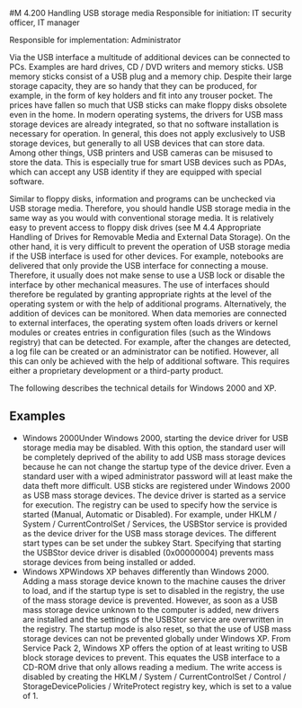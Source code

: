 #M 4.200 Handling USB storage media
Responsible for initiation: IT security officer, IT manager

Responsible for implementation: Administrator

Via the USB interface a multitude of additional devices can be connected to PCs. Examples are hard drives, CD / DVD writers and memory sticks. USB memory sticks consist of a USB plug and a memory chip. Despite their large storage capacity, they are so handy that they can be produced, for example, in the form of key holders and fit into any trouser pocket. The prices have fallen so much that USB sticks can make floppy disks obsolete even in the home. In modern operating systems, the drivers for USB mass storage devices are already integrated, so that no software installation is necessary for operation. In general, this does not apply exclusively to USB storage devices, but generally to all USB devices that can store data. Among other things, USB printers and USB cameras can be misused to store the data. This is especially true for smart USB devices such as PDAs, which can accept any USB identity if they are equipped with special software.

Similar to floppy disks, information and programs can be unchecked via USB storage media. Therefore, you should handle USB storage media in the same way as you would with conventional storage media. It is relatively easy to prevent access to floppy disk drives (see M 4.4 Appropriate Handling of Drives for Removable Media and External Data Storage). On the other hand, it is very difficult to prevent the operation of USB storage media if the USB interface is used for other devices. For example, notebooks are delivered that only provide the USB interface for connecting a mouse. Therefore, it usually does not make sense to use a USB lock or disable the interface by other mechanical measures. The use of interfaces should therefore be regulated by granting appropriate rights at the level of the operating system or with the help of additional programs. Alternatively, the addition of devices can be monitored. When data memories are connected to external interfaces, the operating system often loads drivers or kernel modules or creates entries in configuration files (such as the Windows registry) that can be detected. For example, after the changes are detected, a log file can be created or an administrator can be notified. However, all this can only be achieved with the help of additional software. This requires either a proprietary development or a third-party product.

The following describes the technical details for Windows 2000 and XP.



## Examples 
* Windows 2000Under Windows 2000, starting the device driver for USB storage media may be disabled. With this option, the standard user will be completely deprived of the ability to add USB mass storage devices because he can not change the startup type of the device driver. Even a standard user with a wiped administrator password will at least make the data theft more difficult. USB sticks are registered under Windows 2000 as USB mass storage devices. The device driver is started as a service for execution. The registry can be used to specify how the service is started (Manual, Automatic or Disabled). For example, under HKLM / System / CurrentControlSet / Services, the USBStor service is provided as the device driver for the USB mass storage devices. The different start types can be set under the subkey Start. Specifying that starting the USBStor device driver is disabled (0x00000004) prevents mass storage devices from being installed or added.
* Windows XPWindows XP behaves differently than Windows 2000. Adding a mass storage device known to the machine causes the driver to load, and if the startup type is set to disabled in the registry, the use of the mass storage device is prevented. However, as soon as a USB mass storage device unknown to the computer is added, new drivers are installed and the settings of the USBStor service are overwritten in the registry. The startup mode is also reset, so that the use of USB mass storage devices can not be prevented globally under Windows XP. From Service Pack 2, Windows XP offers the option of at least writing to USB block storage devices to prevent. This equates the USB interface to a CD-ROM drive that only allows reading a medium. The write access is disabled by creating the HKLM / System / CurrentControlSet / Control / StorageDevicePolicies / WriteProtect registry key, which is set to a value of 1.




